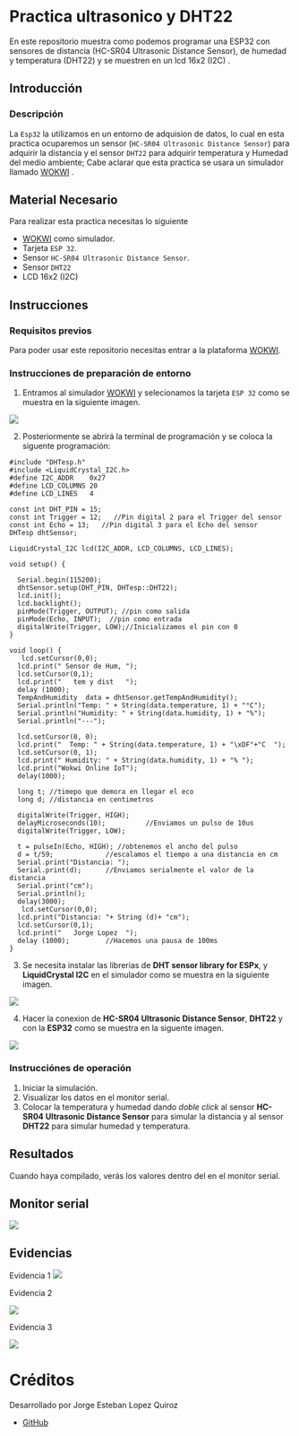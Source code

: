 # Practica ultrasonico y DHT22 
En este repositorio muestra como podemos programar una ESP32 con sensores de distancia (HC-SR04 Ultrasonic Distance Sensor), de humedad y temperatura (DHT22) y se muestren en un lcd 16x2 (I2C) .

## Introducción

### Descripción
La ```Esp32``` la utilizamos en un entorno de adquision de datos, lo cual en esta practica ocuparemos un sensor (```HC-SR04 Ultrasonic Distance Sensor```) para adquirir la distancia y el sensor ```DHT22``` para adquirir temperatura y Humedad del medio ambiente; Cabe aclarar que esta practica se usara un simulador llamado [WOKWI](https://https://wokwi.com/)
.

## Material Necesario

Para realizar esta practica necesitas lo siguiente

- [WOKWI](https://https://wokwi.com/) como simulador.
- Tarjeta ```ESP 32```.
- Sensor ```HC-SR04 Ultrasonic Distance Sensor```.
- Sensor ```DHT22```
- LCD 16x2 (I2C)


## Instrucciones

### Requisitos previos

Para poder usar este repositorio necesitas entrar a la plataforma [WOKWI](https://https://wokwi.com/).


### Instrucciones de preparación de entorno 

1. Entramos al simulador [WOKWI](https://https://wokwi.com/) y selecionamos la tarjeta ```ESP 32``` como se muestra en la siguiente imagen.

![](https://github.com/jorgelopezquiroz/Ultrasonic_dht22/blob/main/ESP32.png?raw=true)


2. Posteriormente se abrirá la terminal de programación y se coloca la siguente programación:

```
#include "DHTesp.h"
#include <LiquidCrystal_I2C.h>
#define I2C_ADDR    0x27
#define LCD_COLUMNS 20
#define LCD_LINES   4

const int DHT_PIN = 15;
const int Trigger = 12;   //Pin digital 2 para el Trigger del sensor
const int Echo = 13;   //Pin digital 3 para el Echo del sensor
DHTesp dhtSensor;

LiquidCrystal_I2C lcd(I2C_ADDR, LCD_COLUMNS, LCD_LINES);

void setup() {

  Serial.begin(115200);
  dhtSensor.setup(DHT_PIN, DHTesp::DHT22);
  lcd.init();
  lcd.backlight();
  pinMode(Trigger, OUTPUT); //pin como salida
  pinMode(Echo, INPUT);  //pin como entrada
  digitalWrite(Trigger, LOW);//Inicializamos el pin con 0
}

void loop() {
   lcd.setCursor(0,0);
  lcd.print(" Sensor de Hum, ");
  lcd.setCursor(0,1);
  lcd.print("   tem y dist   ");
  delay (1000);
  TempAndHumidity  data = dhtSensor.getTempAndHumidity();
  Serial.println("Temp: " + String(data.temperature, 1) + "°C");
  Serial.println("Humidity: " + String(data.humidity, 1) + "%");
  Serial.println("---");
  
  lcd.setCursor(0, 0);
  lcd.print("  Temp: " + String(data.temperature, 1) + "\xDF"+"C  ");
  lcd.setCursor(0, 1);
  lcd.print(" Humidity: " + String(data.humidity, 1) + "% ");
  lcd.print("Wokwi Online IoT");
  delay(1000);
  
  long t; //timepo que demora en llegar el eco
  long d; //distancia en centimetros

  digitalWrite(Trigger, HIGH);
  delayMicroseconds(10);          //Enviamos un pulso de 10us
  digitalWrite(Trigger, LOW);
  
  t = pulseIn(Echo, HIGH); //obtenemos el ancho del pulso
  d = t/59;             //escalamos el tiempo a una distancia en cm
  Serial.print("Distancia: ");
  Serial.print(d);      //Enviamos serialmente el valor de la distancia
  Serial.print("cm");
  Serial.println();
  delay(3000); 
   lcd.setCursor(0,0);
  lcd.print("Distancia: "+ String (d)+ "cm");
  lcd.setCursor(0,1);
  lcd.print("   Jorge Lopez  ");
  delay (1000);         //Hacemos una pausa de 100ms
}
```
3. Se necesita instalar las librerias de **DHT sensor library for ESPx**, y **LiquidCrystal I2C** en el simulador como se muestra en la siguiente imagen.

![](https://github.com/jorgelopezquiroz/Ultrasonic_dht22/blob/main/Captura%20de%20Pantalla%202023-06-23%20a%20la(s)%2023.52.01.png?raw=true)
 
4. Hacer la conexion de **HC-SR04 Ultrasonic Distance Sensor**, **DHT22** y con la **ESP32** como se muestra en la siguente imagen.

![](https://github.com/jorgelopezquiroz/Ultrasonic_dht22/blob/main/diagram.png?raw=true)

### Instrucciónes de operación

1. Iniciar la simulación.
2. Visualizar los datos en el monitor serial.
3. Colocar la temperatura y humedad dando *doble click* al sensor **HC-SR04 Ultrasonic Distance Sensor** para simular la distancia y al sensor **DHT22** para simular humedad y temperatura.


## Resultados

Cuando haya compilado, verás los valores dentro del  en el  monitor serial.

## Monitor serial
![](https://github.com/jorgelopezquiroz/Ultrasonic_dht22/blob/main/Monitor%20Serial.png?raw=true)


## Evidencias


Evidencia 1
![](https://github.com/jorgelopezquiroz/Ultrasonic_dht22/blob/main/1.png?raw=true)

Evidencia 2


![](https://github.com/jorgelopezquiroz/Ultrasonic_dht22/blob/main/2.png?raw=true)

Evidencia 3


![](https://github.com/jorgelopezquiroz/Ultrasonic_dht22/blob/main/3.png?raw=true)


# Créditos

Desarrollado por Jorge Esteban Lopez Quiroz

- [GitHub](https://github.com/jorgelopezquiroz)